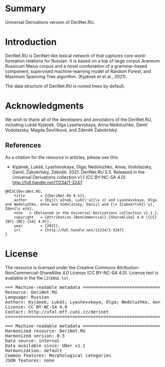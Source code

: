 # Summary

Universal Derivations version of DeriNet.RU.


# Introduction

DeriNet.RU is DeriNet-like lexical network of that captures core word-formation relations for Russian. It is based on a top of large corpus Araneum Russicum Maius corpus and a novel combination of a grammar-based component, supervised machine-learning model of Random Forest, and Maximum Spanning Tree algorithm. (Kyjánek et et al., 2021).

The data structure of DeriNet.RU is rooted trees by default.


# Acknowledgments

We wish to thank all of the developers and annotators of the DeriNet.RU, including Lukáš Kyjánek, Olga Lyashevskaya, Anna Nedoluzhko, Daniil Vodolazsky, Magda Ševčíková, and Zdeněk Žabokrtský.


## References

As a citation for the resource in articles, please use this:

* Kyjánek, Lukáš; Lyashevskaya, Olga; Nedoluzhko, Anna; Vodolazsky, Daniil; Žabokrtský, Zdeněk. 2021. DeriNet.RU 0.5. Released in the Universal Derivations collection v1.1 (CC BY-NC-SA 4.0). http://hdl.handle.net/11234/1-3247.

```
@MISC{DeriNet.RU,
    title       = {{DeriNet.RU 0.5}},
    author      = {Kyj{\'a}nek, Luk{\'a}{\v s} and Lyashevskaya, Olga and Nedoluzhko, Anna and Vodolazsky, Daniil and {\v Z}abokrtsk{\'y}, Zden{\v e}k},
    note   = {Released in the Universal Derivations collection v1.1.},
    copyright   = {Attribution-{NonCommercial}-{ShareAlike} 4.0 ({CC} {BY}-{NC}-{SA} 4.0)},
    year        = {2021},
    url         = {http://hdl.handle.net/11234/1-3247}
}
```


# License

The resource is licensed under the Creative Commons Attribution-NonCommercial-ShareAlike 4.0 License (CC BY-NC-SA 4.0).
License text is available in the file `LICENSE.txt`.


<pre>
=== Machine-readable metadata =================================================
Resource: DeriNet.RU
Language: Russian
Authors: Kyjánek, Lukáš; Lyashevskaya, Olga; Nedoluzhko, Anna; Vodolazsky, Daniil; Ševčíková, Magda; Žabokrtský, Zdeněk
License: CC BY-NC-SA 4.0
Contact: http://ufal.mff.cuni.cz/derinet
===============================================================================
</pre>

<pre>
=== Machine-readable metadata =================================================
Harmonized resource: DeriNet.RU
Harmonized version: 0.5
Data source: internal
Data available since: UDer v1.1
Harmonization: default
Common features: Morphological categories
JSON features: none
